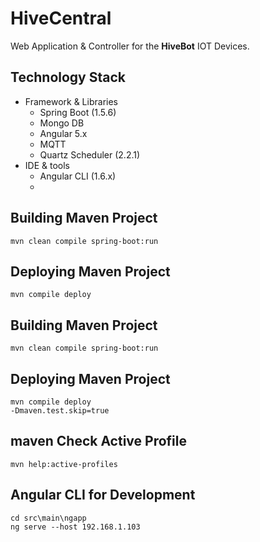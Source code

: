 # HiveCentral
Web Application & Controller for the **HiveBot** IOT Devices.

## Technology Stack
 - Framework & Libraries
	 - Spring Boot (1.5.6)
	 - Mongo DB
	 - Angular 5.x
	 - MQTT
	 - Quartz Scheduler (2.2.1)
 - IDE & tools
	 - Angular CLI (1.6.x)
	 -


Building Maven Project
----------
    mvn clean compile spring-boot:run


Deploying Maven Project
----------
    mvn compile deploy

Building Maven Project
----------
    mvn clean compile spring-boot:run

Deploying Maven Project
----------
    mvn compile deploy
    -Dmaven.test.skip=true

maven Check Active Profile
----------
    mvn help:active-profiles

Angular CLI for Development
----------
    cd src\main\ngapp
    ng serve --host 192.168.1.103

